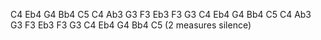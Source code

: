 C4  Eb4  G4  Bb4  C5  C4  Ab3  G3  F3  Eb3  F3  G3  C4  Eb4  G4  Bb4
C5  C4  Ab3  G3  F3  Eb3  F3  G3  C4  Eb4  G4  Bb4  C5  (2 measures silence)
